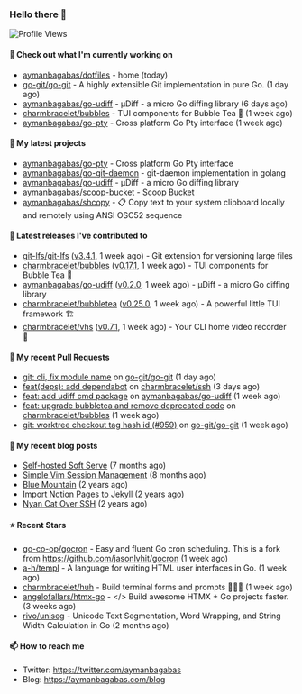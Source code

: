 ### Hello there 👋

![Profile Views](https://komarev.com/ghpvc/?username=aymanbagabas&label=PROFILE+VIEWS)

#### 👷 Check out what I'm currently working on

- [aymanbagabas/dotfiles](https://github.com/aymanbagabas/dotfiles) - home (today)
- [go-git/go-git](https://github.com/go-git/go-git) - A highly extensible Git implementation in pure Go. (1 day ago)
- [aymanbagabas/go-udiff](https://github.com/aymanbagabas/go-udiff) - µDiff - a micro Go diffing library (6 days ago)
- [charmbracelet/bubbles](https://github.com/charmbracelet/bubbles) - TUI components for Bubble Tea 🫧 (1 week ago)
- [aymanbagabas/go-pty](https://github.com/aymanbagabas/go-pty) - Cross platform Go Pty interface (1 week ago)

#### 🌱 My latest projects

- [aymanbagabas/go-pty](https://github.com/aymanbagabas/go-pty) - Cross platform Go Pty interface
- [aymanbagabas/go-git-daemon](https://github.com/aymanbagabas/go-git-daemon) - git-daemon implementation in golang
- [aymanbagabas/go-udiff](https://github.com/aymanbagabas/go-udiff) - µDiff - a micro Go diffing library
- [aymanbagabas/scoop-bucket](https://github.com/aymanbagabas/scoop-bucket) - Scoop Bucket
- [aymanbagabas/shcopy](https://github.com/aymanbagabas/shcopy) - 📋 Copy text to your system clipboard locally and remotely using ANSI OSC52 sequence

#### 🔭 Latest releases I've contributed to

- [git-lfs/git-lfs](https://github.com/git-lfs/git-lfs) ([v3.4.1](https://github.com/git-lfs/git-lfs/releases/tag/v3.4.1), 1 week ago) - Git extension for versioning large files
- [charmbracelet/bubbles](https://github.com/charmbracelet/bubbles) ([v0.17.1](https://github.com/charmbracelet/bubbles/releases/tag/v0.17.1), 1 week ago) - TUI components for Bubble Tea 🫧
- [aymanbagabas/go-udiff](https://github.com/aymanbagabas/go-udiff) ([v0.2.0](https://github.com/aymanbagabas/go-udiff/releases/tag/v0.2.0), 1 week ago) - µDiff - a micro Go diffing library
- [charmbracelet/bubbletea](https://github.com/charmbracelet/bubbletea) ([v0.25.0](https://github.com/charmbracelet/bubbletea/releases/tag/v0.25.0), 1 week ago) - A powerful little TUI framework 🏗
- [charmbracelet/vhs](https://github.com/charmbracelet/vhs) ([v0.7.1](https://github.com/charmbracelet/vhs/releases/tag/v0.7.1), 1 week ago) - Your CLI home video recorder 📼

#### 🔨 My recent Pull Requests

- [git: cli, fix module name](https://github.com/go-git/go-git/pull/979) on [go-git/go-git](https://github.com/go-git/go-git) (1 day ago)
- [feat(deps): add dependabot](https://github.com/charmbracelet/ssh/pull/9) on [charmbracelet/ssh](https://github.com/charmbracelet/ssh) (3 days ago)
- [feat: add udiff cmd package](https://github.com/aymanbagabas/go-udiff/pull/12) on [aymanbagabas/go-udiff](https://github.com/aymanbagabas/go-udiff) (1 week ago)
- [feat: upgrade bubbletea and remove deprecated code](https://github.com/charmbracelet/bubbles/pull/448) on [charmbracelet/bubbles](https://github.com/charmbracelet/bubbles) (1 week ago)
- [git: worktree checkout tag hash id (#959)](https://github.com/go-git/go-git/pull/966) on [go-git/go-git](https://github.com/go-git/go-git) (1 week ago)

#### 📜 My recent blog posts

- [Self-hosted Soft Serve](https://aymanbagabas.com/blog/2023/04/28/self-hosted-soft-serve.html) (7 months ago)
- [Simple Vim Session Management](https://aymanbagabas.com/blog/2023/04/13/simple-vim-session-management.html) (8 months ago)
- [Blue Mountain](https://aymanbagabas.com/blog/2022/06/02/blue-mountain.html) (2 years ago)
- [Import Notion Pages to Jekyll](https://aymanbagabas.com/blog/2022/03/29/import-notion-pages-to-jekyll.html) (2 years ago)
- [Nyan Cat Over SSH](https://aymanbagabas.com/blog/2022/03/25/nyan-cat-over-ssh.html) (2 years ago)

#### ⭐ Recent Stars

- [go-co-op/gocron](https://github.com/go-co-op/gocron) - Easy and fluent Go cron scheduling. This is a fork from https://github.com/jasonlvhit/gocron (1 week ago)
- [a-h/templ](https://github.com/a-h/templ) - A language for writing HTML user interfaces in Go. (1 week ago)
- [charmbracelet/huh](https://github.com/charmbracelet/huh) - Build terminal forms and prompts 🤷🏻‍♀️ (1 week ago)
- [angelofallars/htmx-go](https://github.com/angelofallars/htmx-go) - &lt;/&gt; Build awesome HTMX &#43; Go projects faster. (3 weeks ago)
- [rivo/uniseg](https://github.com/rivo/uniseg) - Unicode Text Segmentation, Word Wrapping, and String Width Calculation in Go (2 months ago)

#### 📫 How to reach me

- Twitter: https://twitter.com/aymanbagabas
- Blog: https://aymanbagabas.com/blog
